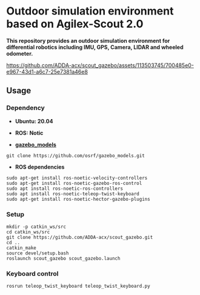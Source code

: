 # Outdoor simulation environment based on Agilex-Scout 2.0
**This repository provides an outdoor simulation environment for differential robotics including IMU, GPS, Camera, LIDAR and wheeled odometer.**


https://github.com/ADDA-acx/scout_gazebo/assets/113503745/700485e0-e967-43d1-a6c7-25e7381a46e8



## Usage

### Dependency

- **Ubuntu: 20.04**
- **ROS: Notic**

- **[gazebo_models](https://github.com/osrf/gazebo_models)**

```
git clone https://github.com/osrf/gazebo_models.git
```

- **ROS dependencies**

```
sudo apt-get install ros-noetic-velocity-controllers
sudo apt-get install ros-noetic-gazebo-ros-control
sudo apt install ros-noetic-ros-controllers
sudo apt install ros-noetic-teleop-twist-keyboard
sudo apt-get install ros-noetic-hector-gazebo-plugins
```

### Setup

```
mkdir -p catkin_ws/src
cd catkin_ws/src
git clone https://github.com/ADDA-acx/scout_gazebo.git
cd ..
catkin_make
source devel/setup.bash
roslaunch scout_gazebo scout_gazebo.launch 
```

### Keyboard control

```
rosrun teleop_twist_keyboard teleop_twist_keyboard.py
```
